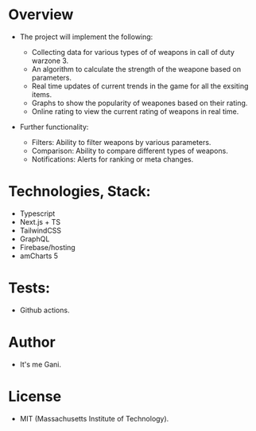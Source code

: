 # Overview

 * The project will implement the following:
     
     - Collecting data for various types of of weapons in call of duty warzone 3.
     - An algorithm to calculate the strength of the weapone based on parameters.
     - Real time updates of current trends in the game for all the exsiting items.
     - Graphs to show the popularity of weapones based on their rating.
     - Online rating to view the current rating of weapons in real time.
 
 * Further functionality:

     - Filters: Ability to filter weapons by various parameters.
     - Comparison: Ability to compare different types of weapons.
     - Notifications: Alerts for ranking or meta changes.

# Technologies, Stack:
    
 * Typescript
 * Next.js + TS
 * TailwindCSS
 * GraphQL
 * Firebase/hosting
 * amCharts 5

# Tests:

   - Github actions.

# Author

   - It's me Gani.

# License

   - MIT (Massachusetts Institute of Technology).
